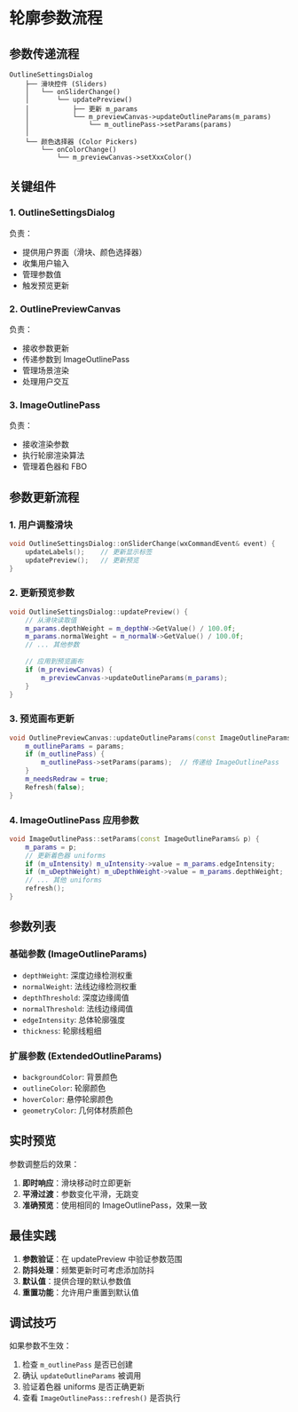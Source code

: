 # 轮廓参数流程

## 参数传递流程

```
OutlineSettingsDialog
    ├── 滑块控件 (Sliders)
    │   └── onSliderChange()
    │       └── updatePreview()
    │           ├── 更新 m_params
    │           └── m_previewCanvas->updateOutlineParams(m_params)
    │               └── m_outlinePass->setParams(params)
    │
    └── 颜色选择器 (Color Pickers)
        └── onColorChange()
            └── m_previewCanvas->setXxxColor()
```

## 关键组件

### 1. OutlineSettingsDialog
负责：
- 提供用户界面（滑块、颜色选择器）
- 收集用户输入
- 管理参数值
- 触发预览更新

### 2. OutlinePreviewCanvas
负责：
- 接收参数更新
- 传递参数到 ImageOutlinePass
- 管理场景渲染
- 处理用户交互

### 3. ImageOutlinePass
负责：
- 接收渲染参数
- 执行轮廓渲染算法
- 管理着色器和 FBO

## 参数更新流程

### 1. 用户调整滑块
```cpp
void OutlineSettingsDialog::onSliderChange(wxCommandEvent& event) {
    updateLabels();    // 更新显示标签
    updatePreview();   // 更新预览
}
```

### 2. 更新预览参数
```cpp
void OutlineSettingsDialog::updatePreview() {
    // 从滑块读取值
    m_params.depthWeight = m_depthW->GetValue() / 100.0f;
    m_params.normalWeight = m_normalW->GetValue() / 100.0f;
    // ... 其他参数
    
    // 应用到预览画布
    if (m_previewCanvas) {
        m_previewCanvas->updateOutlineParams(m_params);
    }
}
```

### 3. 预览画布更新
```cpp
void OutlinePreviewCanvas::updateOutlineParams(const ImageOutlineParams& params) {
    m_outlineParams = params;
    if (m_outlinePass) {
        m_outlinePass->setParams(params);  // 传递给 ImageOutlinePass
    }
    m_needsRedraw = true;
    Refresh(false);
}
```

### 4. ImageOutlinePass 应用参数
```cpp
void ImageOutlinePass::setParams(const ImageOutlineParams& p) {
    m_params = p;
    // 更新着色器 uniforms
    if (m_uIntensity) m_uIntensity->value = m_params.edgeIntensity;
    if (m_uDepthWeight) m_uDepthWeight->value = m_params.depthWeight;
    // ... 其他 uniforms
    refresh();
}
```

## 参数列表

### 基础参数 (ImageOutlineParams)
- `depthWeight`: 深度边缘检测权重
- `normalWeight`: 法线边缘检测权重  
- `depthThreshold`: 深度边缘阈值
- `normalThreshold`: 法线边缘阈值
- `edgeIntensity`: 总体轮廓强度
- `thickness`: 轮廓线粗细

### 扩展参数 (ExtendedOutlineParams)
- `backgroundColor`: 背景颜色
- `outlineColor`: 轮廓颜色
- `hoverColor`: 悬停轮廓颜色
- `geometryColor`: 几何体材质颜色

## 实时预览

参数调整后的效果：
1. **即时响应**：滑块移动时立即更新
2. **平滑过渡**：参数变化平滑，无跳变
3. **准确预览**：使用相同的 ImageOutlinePass，效果一致

## 最佳实践

1. **参数验证**：在 updatePreview 中验证参数范围
2. **防抖处理**：频繁更新时可考虑添加防抖
3. **默认值**：提供合理的默认参数值
4. **重置功能**：允许用户重置到默认值

## 调试技巧

如果参数不生效：
1. 检查 `m_outlinePass` 是否已创建
2. 确认 `updateOutlineParams` 被调用
3. 验证着色器 uniforms 是否正确更新
4. 查看 `ImageOutlinePass::refresh()` 是否执行